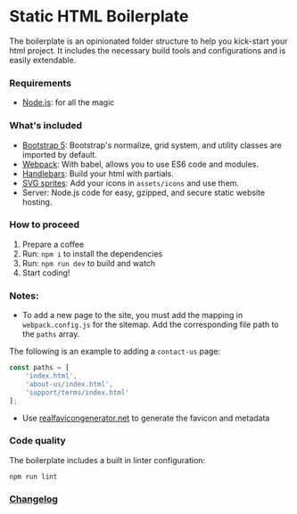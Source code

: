 # Static HTML Boilerplate

The boilerplate is an opinionated folder structure to help you kick-start your html project. It includes the necessary build tools and configurations and is easily extendable.

### Requirements

*   [Node.js](http://nodejs.org): for all the magic

### What's included

*   [Bootstrap 5](http://getbootstrap.com/): Bootstrap's normalize, grid system, and utility classes are imported by default.
*   [Webpack](https://webpack.js.org/): With babel, allows you to use ES6 code and modules.
*   [Handlebars](http://handlebarsjs.com/): Build your html with partials.
*   [SVG sprites](https://css-tricks.com/svg-sprites-use-better-icon-fonts/): Add your icons in `assets/icons` and use them.
*   Server: Node.js code for easy, gzipped, and secure static website hosting.

### How to proceed

1.  Prepare a coffee
1.  Run: `npm i` to install the dependencies
1.  Run: `npm run dev` to build and watch
1.  Start coding!


### Notes:
* To add a new page to the site, you must add the mapping in `webpack.config.js` for the sitemap. Add the corresponding file path to the `paths` array.

The following is an example to adding a `contact-us` page:
```javascript
const paths = [
    'index.html',
    'about-us/index.html',
    'support/terms/index.html'
];
```

* Use [realfavicongenerator.net](https://realfavicongenerator.net/) to generate the favicon and metadata

### Code quality

The boilerplate includes a built in linter configuration:

`npm run lint`

### [Changelog](CHANGELOG.md)
